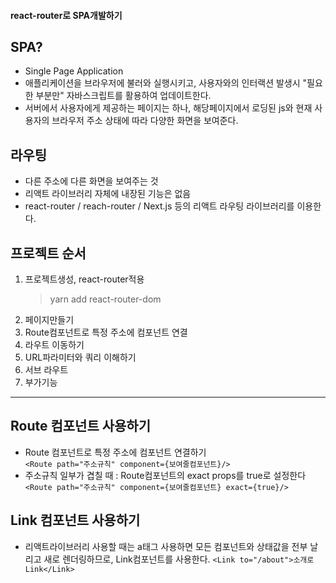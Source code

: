 #### react-router로 SPA개발하기

## SPA?
- Single Page Application
- 애플리케이션을 브라우저에 불러와 실행시키고, 사용자와의 인터랙션 발생시 "필요한 부분만" 자바스크립트를 활용하여 업데이트한다.
- 서버에서 사용자에게 제공하는 페이지는 하나, 해당페이지에서 로딩된 js와 현재 사용자의 브라우저 주소 상태에 따라 다양한 화면을 보여준다.

## 라우팅
- 다른 주소에 다른 화면을 보여주는 것 
- 리액트 라이브러리 자체에 내장된 기능은 없음
- react-router / reach-router / Next.js 등의 리액트 라우팅 라이브러리를 이용한다. 



## 프로젝트 순서
1. 프로젝트생성, react-router적용 
    >yarn add react-router-dom
2. 페이지만들기
3. Route컴포넌트로 특정 주소에 컴포넌트 연결
4. 라우트 이동하기
5. URL파라미터와 쿼리 이해하기
6. 서브 라우트
7. 부가기능

---

## Route 컴포넌트 사용하기
- Route 컴포넌트로 특정 주소에 컴포넌트 연결하기   
  `<Route path="주소규칙" component={보여줄컴포넌트}/>`
- 주소규칙 일부가 겹칠 때 : Route컴포넌트의 exact props를 true로 설정한다
  `<Route path="주소규칙" component={보여줄컴포넌트} exact={true}/>`

## Link 컴포넌트 사용하기
- 리액트라이브러리 사용할 때는 a태그 사용하면 모든 컴포넌트와 상태값을 전부 날리고 새로 렌더링하므로, Link컴포넌트를 사용한다.
`<Link to="/about">소개로 Link</Link>`
